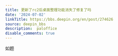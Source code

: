 ```yaml
---
title: 更新了rc2后桌面整理功能消失了修复了吗
date: '2024-07-02'
linkTitle: https://bbs.deepin.org/en/post/274626
source: deepin_bbs
description:  paloffice 
disable_comments: true
---
```

如题
